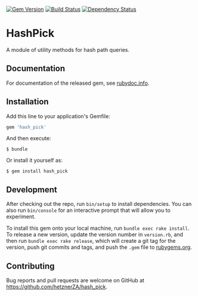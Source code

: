 [![Gem Version](https://badge.fury.io/rb/hash_pick.svg)](http://badge.fury.io/rb/hash_pick) [![Build Status](https://travis-ci.org/hetznerZA/hash_pick.svg?branch=master)](https://travis-ci.org/hetznerZA/hash_pick) [![Dependency Status](https://gemnasium.com/hetznerZA/hash_pick.svg)](https://gemnasium.com/hetznerZA/hash_pick)

# HashPick

A module of utility methods for hash path queries.

## Documentation

For documentation of the released gem, see [rubydoc.info](http://www.rubydoc.info/gems/hash_pick).

## Installation

Add this line to your application's Gemfile:

```ruby
gem 'hash_pick'
```

And then execute:

    $ bundle

Or install it yourself as:

    $ gem install hash_pick

## Development

After checking out the repo, run `bin/setup` to install dependencies. You can also run `bin/console` for an interactive prompt that will allow you to experiment.

To install this gem onto your local machine, run `bundle exec rake install`. To release a new version, update the version number in `version.rb`, and then run `bundle exec rake release`, which will create a git tag for the version, push git commits and tags, and push the `.gem` file to [rubygems.org](https://rubygems.org).

## Contributing

Bug reports and pull requests are welcome on GitHub at https://github.com/hetznerZA/hash_pick.

